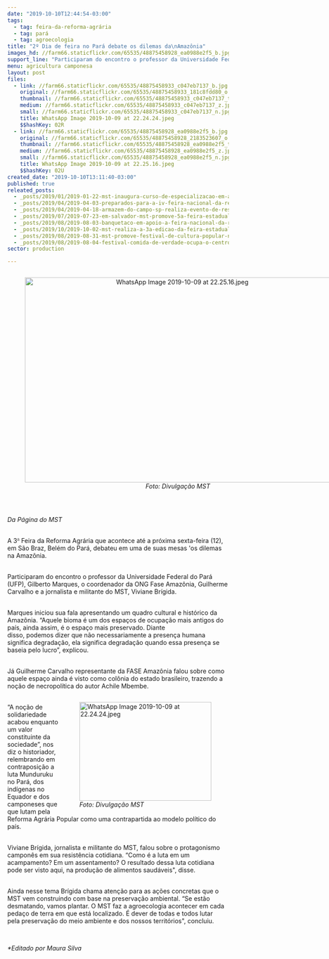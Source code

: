 ```yaml
---
date: "2019-10-10T12:44:54-03:00"
tags:
  - tag: feira-da-reforma-agrária
  - tag: pará
  - tag: agroecologia
title: "2º Dia de feira no Pará debate os dilemas da\nAmazônia"
images_hd: //farm66.staticflickr.com/65535/48875458928_ea0988e2f5_b.jpg
support_line: "Participaram do encontro o professor da Universidade Federal do Pará (UFP), Gilberto Marques, o coordenador da ONF Fase Amazônia, Guilherme Carvalho e a jornalista e militante do MST, Viviane Brígida"
menu: agricultura camponesa
layout: post
files:
  - link: //farm66.staticflickr.com/65535/48875458933_c047eb7137_b.jpg
    original: //farm66.staticflickr.com/65535/48875458933_181c8fdd80_o.jpg
    thumbnail: //farm66.staticflickr.com/65535/48875458933_c047eb7137_t.jpg
    medium: //farm66.staticflickr.com/65535/48875458933_c047eb7137_z.jpg
    small: //farm66.staticflickr.com/65535/48875458933_c047eb7137_n.jpg
    title: WhatsApp Image 2019-10-09 at 22.24.24.jpeg
    $$hashKey: 02R
  - link: //farm66.staticflickr.com/65535/48875458928_ea0988e2f5_b.jpg
    original: //farm66.staticflickr.com/65535/48875458928_2183523607_o.jpg
    thumbnail: //farm66.staticflickr.com/65535/48875458928_ea0988e2f5_t.jpg
    medium: //farm66.staticflickr.com/65535/48875458928_ea0988e2f5_z.jpg
    small: //farm66.staticflickr.com/65535/48875458928_ea0988e2f5_n.jpg
    title: WhatsApp Image 2019-10-09 at 22.25.16.jpeg
    $$hashKey: 02U
created_date: "2019-10-10T13:11:40-03:00"
published: true
releated_posts:
  - _posts/2019/01/2019-01-22-mst-inaugura-curso-de-especializacao-em-agroecologia-voltada-a-educacao.md
  - _posts/2019/04/2019-04-03-preparados-para-a-iv-feira-nacional-da-reforma-agraria.md
  - _posts/2019/04/2019-04-18-armazem-do-campo-sp-realiza-evento-de-resistencia-em-defesa-da-iv-feira-nacional-da-reforma-agraria.md
  - _posts/2019/07/2019-07-23-em-salvador-mst-promove-5a-feira-estadual-da-reforma-agraria.md
  - _posts/2019/08/2019-08-03-banquetaco-em-apoio-a-feira-nacional-da-reforma-agraria-sera-realizado-neste-domingo.md
  - _posts/2019/10/2019-10-02-mst-realiza-a-3a-edicao-da-feira-estadual-da-reforma-agraria-no-para.md
  - _posts/2019/08/2019-08-31-mst-promove-festival-de-cultura-popular-na-20a-feira-da-reforma-agraria-em-maceio.md
  - _posts/2019/08/2019-08-04-festival-comida-de-verdade-ocupa-o-centro-de-sao-paulo-em-defesa-da-feira-da-reforma-agraria.md
sector: production

---
```

<div style="text-align:center">
<figure class="image" style="display:inline-block"><img alt="WhatsApp Image 2019-10-09 at 22.25.16.jpeg" height="467" src="//farm66.staticflickr.com/65535/48875458928_ea0988e2f5_b.jpg" width="700" />
<figcaption><em>Foto: Divulga&ccedil;&atilde;o MST&nbsp;</em></figcaption>
</figure>
</div>

<p>&nbsp;</p>

<p><em>Da P&aacute;gina do MST&nbsp;</em><br />
&nbsp;</p>

<p>A 3<span style="color: rgb(84, 84, 84); font-family: arial, sans-serif; font-size: 14px;">&ordf;</span>&nbsp;Feira da Reforma Agr&aacute;ria que acontece at&eacute; a pr&oacute;xima sexta-feira (12), em S&atilde;o Braz, Bel&eacute;m do Par&aacute;, debateu em uma de suas mesas &#39;os dilemas na Amaz&ocirc;nia.</p>

<p><br />
Participaram do encontro o professor da Universidade Federal do Par&aacute; (UFP), Gilberto Marques, o coordenador da ONG&nbsp;Fase Amaz&ocirc;nia, Guilherme Carvalho e a jornalista e militante do MST, Viviane Br&iacute;gida.&nbsp;</p>

<p><br />
Marques iniciou sua fala apresentando&nbsp;um quadro cultural e hist&oacute;rico&nbsp;da Amaz&ocirc;nia. &ldquo;Aquele bioma &eacute; um dos&nbsp;espa&ccedil;os de ocupa&ccedil;&atilde;o mais antigos&nbsp;do pa&iacute;s, ainda assim, &eacute; o espa&ccedil;o mais preservado. Diante disso,&nbsp;podemos&nbsp;dizer que n&atilde;o necessariamente a presen&ccedil;a humana significa degrada&ccedil;&atilde;o, ela significa degrada&ccedil;&atilde;o quando essa presen&ccedil;a se baseia pelo lucro&rdquo;, explicou.&nbsp;</p>

<p><br />
J&aacute;&nbsp;Guilherme Carvalho representante da FASE Amaz&ocirc;nia falou&nbsp;sobre como aquele espa&ccedil;o ainda &eacute; visto&nbsp;como&nbsp;col&ocirc;nia do estado brasileiro, trazendo a no&ccedil;&atilde;o de necropol&iacute;tica do autor Achile Mbembe.</p>

<figure class="image" style="float:right"><img alt="WhatsApp Image 2019-10-09 at 22.24.24.jpeg" height="225" src="//farm66.staticflickr.com/65535/48875458933_c047eb7137_b.jpg" width="300" />
<figcaption><em>Foto: Divulga&ccedil;&atilde;o MST&nbsp;</em></figcaption>
</figure>

<p><br />
&ldquo;A no&ccedil;&atilde;o de solidariedade acabou enquanto um valor constituinte da sociedade&rdquo;, nos diz o historiador, relembrando em contraposi&ccedil;&atilde;o a luta Munduruku no Par&aacute;, dos ind&iacute;genas no Equador e dos camponeses que que lutam pela Reforma Agr&aacute;ria Popular como uma contrapartida ao modelo pol&iacute;tico do pa&iacute;s.</p>

<p><br />
Viviane Br&iacute;gida, jornalista e militante do MST, falou sobre o&nbsp;protagonismo campon&ecirc;s em sua resist&ecirc;ncia cotidiana.&nbsp;&ldquo;Como &eacute; a luta em um acampamento? Em um assentamento? O resultado dessa luta cotidiana pode ser visto aqui, na produ&ccedil;&atilde;o de alimentos saud&aacute;veis&quot;, disse.</p>

<p><br />
Ainda nesse tema Br&iacute;gida chama aten&ccedil;&atilde;o para&nbsp;as a&ccedil;&otilde;es concretas que o MST vem construindo com base na preserva&ccedil;&atilde;o ambiental. &ldquo;Se est&atilde;o desmatando, vamos plantar. O MST faz a agroecologia acontecer em cada peda&ccedil;o de terra em que est&aacute; localizado. &Eacute; dever de todas e todos lutar pela&nbsp;preserva&ccedil;&atilde;o do meio ambiente e dos nossos territ&oacute;rios&quot;, concluiu.</p>

<p>&nbsp;</p>

<p><em>*Editado por Maura Silva</em></p>

<p>&nbsp;</p>
